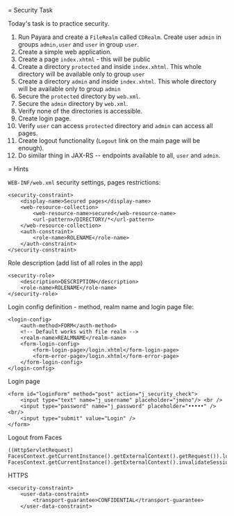 = Security Task

Today's task is to practice security.

1. Run Payara and create a `FileRealm` called `CDRealm`. Create user `admin` in groups `admin,user` and `user` in group `user`.
2. Create a simple web application.
3. Create a page `index.xhtml` - this will be public
4. Create a directory `protected` and inside `index.xhtml`. This whole directory will be available only to group `user`
5. Create a directory `admin` and inside `index.xhtml`. This whole directory will be available only to group `admin`
6. Secure the `protected` directory by `web.xml`.
7. Secure the `admin` directory by `web.xml`.
8. Verify none of the directories is accessible.
9. Create login page.
10. Verify `user` can access `protected` directory and `admin` can access all pages.
11. Create logout functionality (`Logout` link on the main page will be enough).
12. Do similar thing in JAX-RS -- endpoints available to all, `user` and `admin`.

= Hints

`WEB-INF/web.xml` security settings, pages restrictions:

    <security-constraint>
        <display-name>Secured pages</display-name>
        <web-resource-collection>
            <web-resource-name>secured</web-resource-name>
            <url-pattern>/DIRECTORY/*</url-pattern>
        </web-resource-collection>
        <auth-constraint>
            <role-name>ROLENAME</role-name>
        </auth-constraint>
    </security-constraint>

Role description (add list of all roles in the app)

    <security-role>
        <description>DESCRIPTION</description>
        <role-name>ROLENAME</role-name>
    </security-role>

Login config definition - method, realm name and login page file:

    <login-config>
        <auth-method>FORM</auth-method>
        <!-- Default works with file realm -->
        <realm-name>REALMNAME</realm-name>
        <form-login-config>
            <form-login-page>/login.xhtml</form-login-page>
            <form-error-page>/login.xhtml</form-error-page>
        </form-login-config>
    </login-config>

Login page

    <form id="loginForm" method="post" action="j_security_check">
        <input type="text" name="j_username" placeholder="jméno"/> <br />
        <input type="password" name="j_password" placeholder="•••••" /><br/>
        <input type="submit" value="Login" />
    </form>


Logout from Faces

    ((HttpServletRequest) FacesContext.getCurrentInstance().getExternalContext().getRequest()).logout();
    FacesContext.getCurrentInstance().getExternalContext().invalidateSession();

HTTPS

    <security-constraint>
        <user-data-constraint>
            <transport-guarantee>CONFIDENTIAL</transport-guarantee>
        </user-data-constraint>
